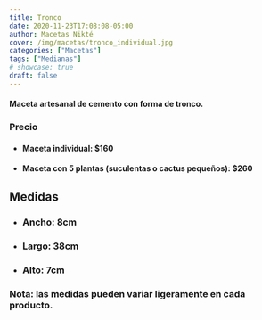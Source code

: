 ```yaml
---
title: Tronco
date: 2020-11-23T17:08:08-05:00
author: Macetas Nikté
cover: /img/macetas/tronco_individual.jpg
categories: ["Macetas"]
tags: ["Medianas"]
# showcase: true
draft: false
---
```


#### Maceta artesanal de cemento con forma de tronco.

### Precio
- #### Maceta individual: $160
- #### Maceta con 5 plantas (suculentas o cactus pequeños): $260

## Medidas
- ### Ancho: 8cm
- ### Largo: 38cm
- ### Alto: 7cm
### Nota: las medidas pueden variar ligeramente en cada producto.
<!--more-->


